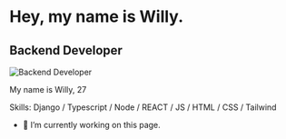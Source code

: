 # Hey, my name is Willy.
## Backend Developer

![Backend Developer](https://arturssmirnovs.github.io/github-profile-readme-generator/images/banner.png)

My name is Willy, 27

Skills: Django / Typescript / Node / REACT / JS / HTML / CSS / Tailwind 

- 🔭 I’m currently working on this page. 




